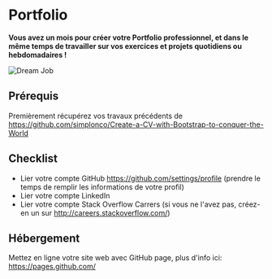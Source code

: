 # Portfolio

**Vous avez un mois pour créer votre Portfolio professionnel, et dans le même temps de travailler sur vos exercices et projets quotidiens ou hebdomadaires !**

![Dream Job](http://www.inspirecommunity.org.au/wp-content/uploads/Dream_job_next_exit.jpg)

## Prérequis

Premièrement récupérez vos travaux précédents de
https://github.com/simplonco/Create-a-CV-with-Bootstrap-to-conquer-the-World

## Checklist

* Lier votre compte GitHub https://github.com/settings/profile (prendre le temps de remplir les informations de votre profil)
* Lier votre compte LinkedIn
* Lier votre compte Stack Overflow Carrers (si vous ne l'avez pas, créez-en un sur http://careers.stackoverflow.com/)

## Hébergement

Mettez en ligne votre site web avec GitHub page, plus d'info ici:
https://pages.github.com/
